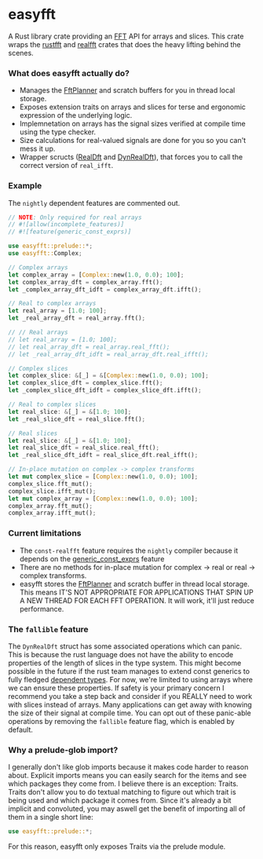 # easyfft
A Rust library crate providing an [FFT] API for arrays and slices. This crate wraps the
[rustfft] and [realfft] crates that does the heavy lifting behind the scenes.

### What does easyfft actually do?
* Manages the [FftPlanner] and scratch buffers for you in thread local storage.
* Exposes extension traits on arrays and slices for terse and ergonomic
  expression of the underlying logic.
* Implemnetation on arrays has the signal sizes verified at compile time using
  the type checker.
* Size calculations for real-valued signals are done for you so you can't mess
  it up.
* Wrapper scructs ([RealDft] and [DynRealDft]), that forces you to call the
  correct version of `real_ifft`.

### Example
The `nightly` dependent features are commented out.
```rust
// NOTE: Only required for real arrays
// #![allow(incomplete_features)]
// #![feature(generic_const_exprs)]

use easyfft::prelude::*;
use easyfft::Complex;

// Complex arrays
let complex_array = [Complex::new(1.0, 0.0); 100];
let complex_array_dft = complex_array.fft();
let _complex_array_dft_idft = complex_array_dft.ifft();

// Real to complex arrays
let real_array = [1.0; 100];
let _real_array_dft = real_array.fft();

// // Real arrays
// let real_array = [1.0; 100];
// let real_array_dft = real_array.real_fft();
// let _real_array_dft_idft = real_array_dft.real_ifft();

// Complex slices
let complex_slice: &[_] = &[Complex::new(1.0, 0.0); 100];
let complex_slice_dft = complex_slice.fft();
let _complex_slice_dft_idft = complex_slice_dft.ifft();

// Real to complex slices
let real_slice: &[_] = &[1.0; 100];
let _real_slice_dft = real_slice.fft();

// Real slices
let real_slice: &[_] = &[1.0; 100];
let real_slice_dft = real_slice.real_fft();
let _real_slice_dft_idft = real_slice_dft.real_ifft();

// In-place mutation on complex -> complex transforms
let mut complex_slice = [Complex::new(1.0, 0.0); 100];
complex_slice.fft_mut();
complex_slice.ifft_mut();
let mut complex_array = [Complex::new(1.0, 0.0); 100];
complex_array.fft_mut();
complex_array.ifft_mut();
```

### Current limitations
* The `const-realfft` feature requires the `nightly` compiler because it depends on
  the [generic_const_exprs] feature
* There are no methods for in-place mutation for complex -> real or real ->
  complex transforms.
* easyfft stores the [FftPlanner] and scratch buffer in thread local storage.
  This means IT'S NOT APPROPRIATE FOR APPLICATIONS THAT SPIN UP A NEW THREAD
  FOR EACH FFT OPERATION. It will work, it'll just reduce performance.

### The `fallible` feature
The `DynRealDft` struct has some associated operations which can panic. This is
because the rust language does not have the ability to encode properties of the
length of slices in the type system. This might become possible in the future
if the rust team manages to extend const generics to fully fledged
[dependent types]. For now, we're limited to using arrays where we can ensure
these properties. If safety is your primary concern I recommend you take a step
back and consider if you REALLY need to work with slices instead of arrays.
Many applications can get away with knowing the size of their signal at compile
time. You can opt out of these panic-able operations by removing the `fallible`
feature flag, which is enabled by default.

### Why a prelude-glob import?
I generally don't like glob imports because it makes code harder to reason
about. Explicit imports means you can easily search for the items and see which
packages they come from. I believe there is an exception: Traits. Traits don't
allow you to do textual matching to figure out which trait is being used and
which package it comes from. Since it's already a bit implicit and convoluted,
you may aswell get the benefit of importing all of them in a single short line:
```rust
use easyfft::prelude::*;
```
For this reason, easyfft only exposes Traits via the prelude module.

[FFT]: https://en.wikipedia.org/wiki/Fast_Fourier_transform
[rustfft]: https://docs.rs/rustfft/latest/rustfft/
[realfft]: https://docs.rs/realfft/latest/realfft/
[arrays]: https://doc.rust-lang.org/std/primitive.array.html
[generic_const_exprs]: https://github.com/rust-lang/rust/issues/76560
[Result]: https://doc.rust-lang.org/std/result/enum.Result.html
[Error]: https://doc.rust-lang.org/std/result/enum.Result.html#variant.Err
[realfft module]: https://docs.rs/easyfft/latest/easyfft/realfft/index.html
[dependent types]: https://en.wikipedia.org/wiki/Dependent_type
[FftPlanner]: https://docs.rs/rustfft/latest/rustfft/struct.FftPlanner.html
[RealDft]: https://docs.rs/easyfft/latest/easyfft/const_size/realfft/struct.RealDft.html
[DynRealDft]: https://docs.rs/easyfft/latest/easyfft/dyn_size/realfft/struct.DynRealDft.html
